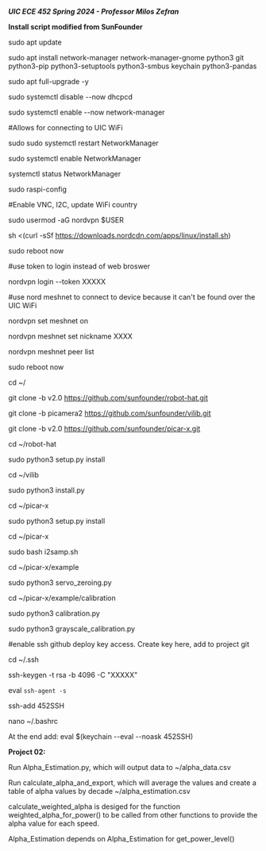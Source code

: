 <b><i>UIC ECE 452 Spring 2024 - Professor Milos Zefran</b></i>

<b>Install script modified from SunFounder</b>

sudo apt update

sudo apt install network-manager network-manager-gnome python3 git python3-pip python3-setuptools python3-smbus keychain python3-pandas


sudo apt full-upgrade -y


sudo systemctl disable --now dhcpcd

sudo systemctl enable --now network-manager


#Allows for connecting to UIC WiFi

sudo sudo systemctl restart NetworkManager

sudo systemctl enable NetworkManager

systemctl status NetworkManager


sudo raspi-config

#Enable VNC, I2C, update WiFi country


sudo usermod -aG nordvpn $USER

sh <(curl -sSf https://downloads.nordcdn.com/apps/linux/install.sh)


sudo reboot now


#use token to login instead of web broswer

nordvpn login --token XXXXX


#use nord meshnet to connect to device because it can't be found over the UIC WiFi

nordvpn set meshnet on

nordvpn meshnet set nickname XXXX

nordvpn meshnet peer list


sudo reboot now


cd ~/

git clone -b v2.0 https://github.com/sunfounder/robot-hat.git

git clone -b picamera2 https://github.com/sunfounder/vilib.git

git clone -b v2.0 https://github.com/sunfounder/picar-x.git


cd ~/robot-hat

sudo python3 setup.py install


cd ~/vilib

sudo python3 install.py


cd ~/picar-x

sudo python3 setup.py install


cd ~/picar-x

sudo bash i2samp.sh



cd ~/picar-x/example

sudo python3 servo_zeroing.py


cd ~/picar-x/example/calibration

sudo python3 calibration.py


sudo python3 grayscale_calibration.py


#enable ssh github deploy key access. Create key here, add to project git 

cd ~/.ssh


ssh-keygen -t rsa -b 4096 -C "XXXXX"


eval `ssh-agent -s`


ssh-add 452SSH


nano ~/.bashrc

At the end add: eval $(keychain --eval --noask 452SSH)



<b>Project 02:</b>

Run Alpha_Estimation.py, which will output data to ~/alpha_data.csv

Run calculate_alpha_and_export, which will average the values and create a table of alpha values by decade ~/alpha_estimation.csv

calculate_weighted_alpha is desiged for the function weighted_alpha_for_power() to be called from other functions to provide the alpha value for each speed.

Alpha_Estimation depends on Alpha_Estimation for get_power_level()